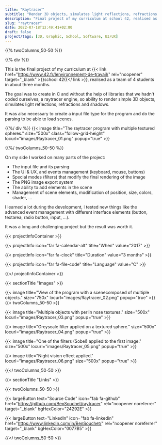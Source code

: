 ```yaml
---
title: "Raytracer"
subtitle: "Render 3D objects, simulates light reflections, refractions and shadows."
description: "Final project of my curriculum at school 42, realised as a team of 4 students in 3 months."
slug: "raytracer"
date: 2022-07-18T12:49:41+02:00
draft: false
project/tags: [3D, Graphic, School, Software, UI/UX]
---
```


{{% twoColumns_50-50 %}}

{{% div %}}

This is the final project of my curriculum at {{< link href="https://www.42.fr/lenvironnement-de-travail/" rel="noopener" target="_blank" >}}school 42{{</ link >}}, realised as a team of 4 students in about three months.

The goal was to create in C and without the help of libraries that we hadn't coded ourselves, a raytracer engine, so ability to render simple 3D objects, simulates light reflections, refractions and shadows.

It was also necessary to create a input file type for the program and do the parsing to be able to load scenes.

{{%/ div %}}
{{< image title="The raytracer program with multiple textured spheres." size="500x" class="follow-grid-height" locurl="images/Raytracer_01.png" popup="true" >}}

{{%/ twoColumns_50-50 %}}

On my side I worked on many parts of the project:
- The input file and its parsing
- The UI & UX, and events management (keyboard, mouse, buttons)
- Special modes (filters) that modify the final rendering of the image
- The PNG image export system
- The ability to add elements in the scene
- Management of scene elements, modification of position, size, colors, shader, ...

I learned a lot during the development, I tested new things like the advanced event management with different interface elements (button, textarea, radio button, input, ...).

It was a long and challenging project but the result was worth it.

{{< projectInfoContainer >}}

{{< projectInfo icon="far fa-calendar-alt" title="When" value="2017" >}}

{{< projectInfo icon="far fa-clock" title="Duration" value="3 months" >}}

{{< projectInfo icon="far fa-file-code" title="Language" value="C" >}}

{{</ projectInfoContainer >}}

{{< sectionTitle "Images" >}}

{{< image title="View of the program with a scenecomposed of multiple objects." size="750x" locurl="images/Raytracer_02.png" popup="true" >}}
\
{{< twoColumns_50-50 >}}

{{< image title="Multiple objects with perlin nose textures." size="500x" locurl="images/Raytracer_03.png" popup="true" >}}

{{< image title="Greyscale filter applied on a textured sphere." size="500x" locurl="images/Raytracer_04.png" popup="true" >}}

{{< image title="One of the filters (Sobel) applied to the first image." size="500x" locurl="images/Raytracer_05.png" popup="true" >}}

{{< image title="Night vision effect applied." locurl="images/Raytracer_06.png" size="500x" popup="true" >}}

{{</ twoColumns_50-50 >}}

{{< sectionTitle "Links" >}}

{{< twoColumns_50-50 >}}

{{< largeButton text="Source Code" icon="fab fa-github" href="https://github.com/BenSouchet/raytracer" rel="noopener noreferrer" target="_blank" bgHexColor="24292E" >}}

{{< largeButton text="LinkedIn" icon="fab fa-linkedin" href="https://www.linkedin.com/in/BenSouchet/" rel="noopener noreferrer" target="_blank" bgHexColor="0077B5" >}}

{{</ twoColumns_50-50 >}}